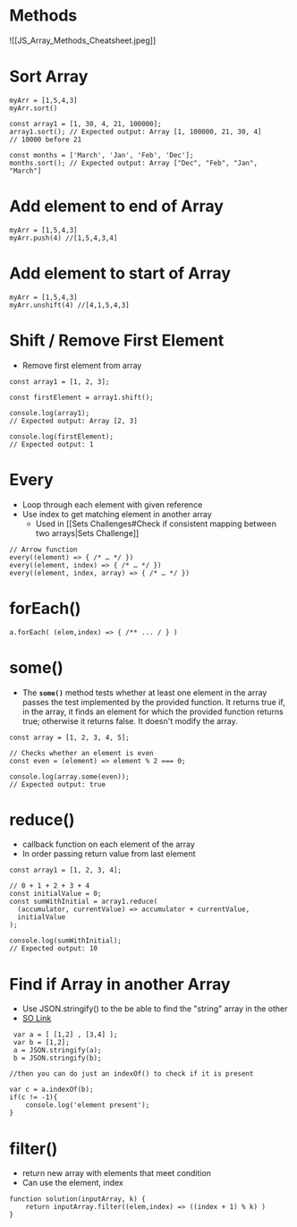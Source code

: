 
# Methods

![[JS_Array_Methods_Cheatsheet.jpeg]]

# Sort Array

```JS
myArr = [1,5,4,3]
myArr.sort()

const array1 = [1, 30, 4, 21, 100000];
array1.sort(); // Expected output: Array [1, 100000, 21, 30, 4]
// 10000 before 21

const months = ['March', 'Jan', 'Feb', 'Dec'];
months.sort(); // Expected output: Array ["Dec", "Feb", "Jan", "March"]
```

# Add element to end of Array

```JS
myArr = [1,5,4,3]
myArr.push(4) //[1,5,4,3,4]
```

# Add element to start of Array

```JS
myArr = [1,5,4,3]
myArr.unshift(4) //[4,1,5,4,3]
```

# Shift / Remove First Element

- Remove first element from array
```JS
const array1 = [1, 2, 3];

const firstElement = array1.shift();

console.log(array1);
// Expected output: Array [2, 3]

console.log(firstElement);
// Expected output: 1
```

# Every

- Loop through each element with given reference
- Use index to get matching element in another array
	- Used in [[Sets Challenges#Check if consistent mapping between two arrays|Sets Challenge]]

```JS
// Arrow function
every((element) => { /* … */ })
every((element, index) => { /* … */ })
every((element, index, array) => { /* … */ })
```

# forEach()
```JS
a.forEach( (elem,index) => { /** ... / } )
```

# some()

- The **`some()`** method tests whether at least one element in the array passes the test implemented by the provided function. It returns true if, in the array, it finds an element for which the provided function returns true; otherwise it returns false. It doesn't modify the array.

```JS
const array = [1, 2, 3, 4, 5];

// Checks whether an element is even
const even = (element) => element % 2 === 0;

console.log(array.some(even));
// Expected output: true

```


# reduce()

- callback function on each element of the array
- In order passing return value from last element

```JS
const array1 = [1, 2, 3, 4];

// 0 + 1 + 2 + 3 + 4
const initialValue = 0;
const sumWithInitial = array1.reduce(
  (accumulator, currentValue) => accumulator + currentValue,
  initialValue
);

console.log(sumWithInitial);
// Expected output: 10
```


# Find if Array in another Array

- Use JSON.stringify() to the be able to find the "string" array in the other
- [SO Link](https://stackoverflow.com/questions/19543514/check-whether-an-array-exists-in-an-array-of-arrays)

```JS
 var a = [ [1,2] , [3,4] ];
 var b = [1,2];
 a = JSON.stringify(a);
 b = JSON.stringify(b);

//then you can do just an indexOf() to check if it is present

var c = a.indexOf(b);
if(c != -1){
    console.log('element present');
}

```


# filter()

- return new array with elements that meet condition
- Can use the element, index

```JS
function solution(inputArray, k) {
    return inputArray.filter((elem,index) => ((index + 1) % k) )
}
```